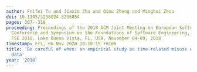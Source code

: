 ```yaml
---
author: Feifei Tu and Jiaxin Zhu and Qimu Zheng and Minghui Zhou
doi: 10.1145/3236024.3236054
pages: 307--318
proceeding: Proceedings of the 2018 ACM Joint Meeting on European Software Engineering
  Conference and Symposium on the Foundations of Software Engineering, ESEC/SIGSOFT
  FSE 2018, Lake Buena Vista, FL, USA, November 04-09, 2018
timestamp: Fri, 06 Nov 2020 10:10:15 +0100
title: 'Be careful of when: an empirical study on time-related misuse of issue tracking
  data'
year: '2018'
---
```

